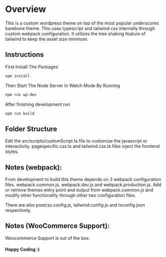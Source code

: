 # Overview

This is a custom wordpress theme on top of the most popular underscores barebone theme. This uses typescript and tailwind css internally through custom webpack configuration. It utilizes the tree shaking feature of tailwind to keep the asset size minimum.

## Instructions

First Install The Packages

```sh
npm install
```

Then Start The Node Server In Watch Mode By Running

```sh
npm run wp-dev
```

After finishing development run
```sh
npm run build
```

## Folder Structure

Edit the src/scripts/customScript.ts file to customize the javascript or interactivity.
pagespecific.css.ts and tailwind.css.ts files inject the frontend styles.

## Notes (webpack):

From development to build this theme depends on 3 webpack configuration files. webpack.common.js, webpack.dev.js and webpack.production.js. Add or remove themes entry point and output from webpack.common.js and modify other functionality through other two configuration files.

There are also postcss.config.js, tailwind.config.js and tsconfig.json respectively.

## Notes (WooCommerce Support):

Woocommerce Support is out of the box.

#### Happy Coding :) 